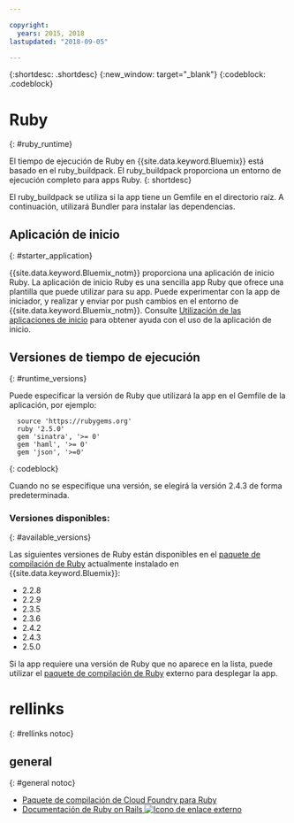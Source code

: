 ```yaml
---

copyright:
  years: 2015, 2018
lastupdated: "2018-09-05"

---
```


{:shortdesc: .shortdesc}
{:new_window: target="_blank"}
{:codeblock: .codeblock}

# Ruby
{: #ruby_runtime}

El tiempo de ejecución de Ruby en {{site.data.keyword.Bluemix}} está basado en el ruby_buildpack.
El ruby_buildpack proporciona un entorno de ejecución completo para apps Ruby.
{: shortdesc}

El ruby_buildpack se utiliza si la app tiene un Gemfile en el directorio raíz. A continuación, utilizará Bundler para instalar las dependencias.

## Aplicación de inicio
{: #starter_application}

{{site.data.keyword.Bluemix_notm}} proporciona una aplicación de inicio Ruby.  La aplicación de inicio Ruby es una sencilla app Ruby que ofrece una plantilla que puede utilizar para su app. Puede experimentar con la app de iniciador, y realizar y enviar por push cambios en el entorno de {{site.data.keyword.Bluemix_notm}}.  Consulte [Utilización de las aplicaciones de inicio](../common/starter_app_usage.html) para obtener ayuda con el uso de la aplicación de inicio.

## Versiones de tiempo de ejecución
{: #runtime_versions}

Puede especificar la versión de Ruby que utilizará la app en el Gemfile de la aplicación, por ejemplo:

```
  source 'https://rubygems.org'
  ruby '2.5.0'
  gem 'sinatra', '>= 0'
  gem 'haml', '>= 0'
  gem 'json', '>=0'
```
{: codeblock}

Cuando no se especifique una versión, se elegirá la versión 2.4.3 de forma predeterminada.

### Versiones disponibles:
{: #available_versions}

Las siguientes versiones de Ruby están disponibles en el
[paquete de compilación de Ruby](https://github.com/cloudfoundry/ruby-buildpack/releases/tag/v1.7.15)
actualmente instalado en {{site.data.keyword.Bluemix}}:

* 2.2.8
* 2.2.9
* 2.3.5
* 2.3.6
* 2.4.2
* 2.4.3
* 2.5.0

Si la app requiere una versión de Ruby que no aparece en la lista,
puede utilizar el
[paquete de compilación de Ruby](https://github.com/cloudfoundry/ruby-buildpack) externo para
desplegar la app.

# rellinks
{: #rellinks notoc}
## general
{: #general notoc}
* [Paquete de compilación de Cloud Foundry para Ruby](https://github.com/cloudfoundry/cf-buildpack-ruby)
* [Documentación de Ruby on Rails ![Icono de enlace externo](../../icons/launch-glyph.svg "Icono de enlace externo")](http://api.rubyonrails.org/)

